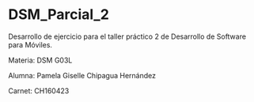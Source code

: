 # DSM_Parcial_2

Desarrollo de ejercicio para el taller práctico 2 de Desarrollo de Software para Móviles.

Materia: DSM G03L

Alumna: Pamela Giselle Chipagua Hernández

Carnet: CH160423
